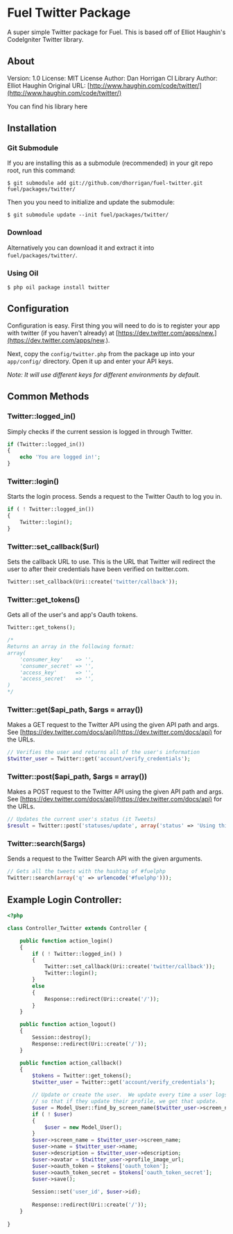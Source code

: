 # Fuel Twitter Package

A super simple Twitter package for Fuel.  This is based off of Elliot Haughin's CodeIgniter Twitter library.

## About

Version: 1.0
License: MIT License
Author: Dan Horrigan
CI Library Author: Elliot Haughin
Original URL: [http://www.haughin.com/code/twitter/](http://www.haughin.com/code/twitter/)

You can find his library here 

## Installation

### Git Submodule

If you are installing this as a submodule (recommended) in your git repo root, run this command:

	$ git submodule add git://github.com/dhorrigan/fuel-twitter.git fuel/packages/twitter/

Then you you need to initialize and update the submodule:

	$ git submodule update --init fuel/packages/twitter/

### Download

Alternatively you can download it and extract it into `fuel/packages/twitter/`.

### Using Oil

	$ php oil package install twitter

## Configuration

Configuration is easy.  First thing you will need to do is to register your app with twitter (if you haven't already) at [https://dev.twitter.com/apps/new.](https://dev.twitter.com/apps/new.).

Next, copy the `config/twitter.php` from the package up into your `app/config/` directory.  Open it up and enter your API keys.

*Note: It will use different keys for different environments by default.*

## Common Methods

### Twitter::logged\_in()

Simply checks if the current session is logged in through Twitter.

```php
if (Twitter::logged_in())
{
	echo 'You are logged in!';
}
```

### Twitter::login()

Starts the login process.  Sends a request to the Twitter Oauth to log you in.

```php
if ( ! Twitter::logged_in())
{
	Twitter::login();
}
```

### Twitter::set\_callback($url)

Sets the callback URL to use.  This is the URL that Twitter will redirect the user to after their credentials have been verified on twitter.com.

```php
Twitter::set_callback(Uri::create('twitter/callback'));
```

### Twitter::get\_tokens()

Gets all of the user's and app's Oauth tokens.

```php
Twitter::get_tokens();

/*
Returns an array in the following format:
array(
	'consumer_key'    => '',
	'consumer_secret' => '',
	'access_key'      => '',
	'access_secret'   => '',
)
*/
```

### Twitter::get($api\_path, $args = array())

Makes a GET request to the Twitter API using the given API path and args.  See [https://dev.twitter.com/docs/api](https://dev.twitter.com/docs/api) for the URLs.

```php
// Verifies the user and returns all of the user's information
$twitter_user = Twitter::get('account/verify_credentials');
```

### Twitter::post($api\_path, $args = array())

Makes a POST request to the Twitter API using the given API path and args.  See [https://dev.twitter.com/docs/api](https://dev.twitter.com/docs/api) for the URLs.

```php
// Updates the current user's status (it Tweets)
$result = Twitter::post('statuses/update', array('status' => 'Using this new awesome cool Twitter package for Fuel!'));
```

### Twitter::search($args)

Sends a request to the Twitter Search API with the given arguments.

```php
// Gets all the tweets with the hashtag of #fuelphp
Twitter::search(array('q' => urlencode('#fuelphp')));
```

## Example Login Controller:

```php
<?php

class Controller_Twitter extends Controller {

	public function action_login()
	{
		if ( ! Twitter::logged_in() )
		{
			Twitter::set_callback(Uri::create('twitter/callback'));
			Twitter::login();
		}
		else
		{
			Response::redirect(Uri::create('/'));
		}
	}

	public function action_logout()
	{
		Session::destroy();
		Response::redirect(Uri::create('/'));
	}

	public function action_callback()
	{
		$tokens = Twitter::get_tokens();
		$twitter_user = Twitter::get('account/verify_credentials');

		// Update or create the user.  We update every time a user logs in
		// so that if they update their profile, we get that update.
		$user = Model_User::find_by_screen_name($twitter_user->screen_name);
		if ( ! $user)
		{
			$user = new Model_User();
		}
		$user->screen_name = $twitter_user->screen_name;
		$user->name = $twitter_user->name;
		$user->description = $twitter_user->description;
		$user->avatar = $twitter_user->profile_image_url;
		$user->oauth_token = $tokens['oauth_token'];
		$user->oauth_token_secret = $tokens['oauth_token_secret'];
		$user->save();
		
		Session::set('user_id', $user->id);
		
		Response::redirect(Uri::create('/'));
	}
	
}
```